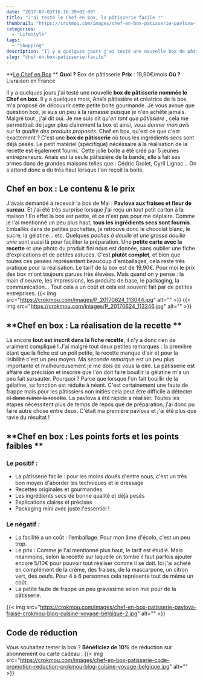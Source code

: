 ```yaml
---
date: "2017-07-03T16:16:39+02:00"
title: "J'ai testé le Chef en box, la pâtisserie facile !"
thumbnail: "https://crokmou.com/images/chef-en-box-patisserie-pavlova-fraise-crokmou-blog-cuisine-voyage-belgique-1.jpg"
categories:
  - "Lifestyle"
tags:
  - "Shopping"
description: "Il y a quelques jours j'ai testé une nouvelle box de pâtisserie nommée le Chef en box. Il y a quelques mois, Anaïs pâtissière et créatrice de la box..."
slug: "chef-en-box-patisserie-facile"
---
```


**[Le Chef en Box](https://lechefenbox.com) ** **Quoi ?** Box de pâtisserie **Prix** : 19,90€/mois **Où ?** Livraison en France

Il y a quelques jours j'ai testé une nouvelle **box de pâtisserie nommée le Chef en box**. Il y a quelques mois, Anaïs pâtissière et créatrice de la box, m'a proposé de découvrir cette petite boite gourmande. Je vous avoue que question box, je suis un peu à la ramasse puisque je n'en achète jamais. Malgré tout , j'ai dit oui. Je me suis dit qu'_en tant que pâtissière_ , cela me permettrait de juger plus clairement la box et ainsi, _vous donner mon avis sur la qualité des produits proposés_. Chef en box, qu'est ce que c'est exactement ? C'est une **box de pâtisserie** où tous les ingrédients secs sont déjà pesés. Le petit matériel (spécifique) nécéssaire à la réalisation de la recette est également fourni.  Cette jolie boite a été créé par 5 jeunes entrepreneurs. Anaïs est la seule pâtissière de la bande, elle a fait ses armes dans de grandes maisons telles que : Cédric Grolet, Cyril Lignac... On s'attend donc a du très haut lorsque l'on reçoit la boite.

## **Chef en box : Le contenu & le prix**

J'avais demandé à recevoir la box de Mai : **Pavlova aux fraises et fleur de sureau**. Et j'ai été très surprise lorsque j'ai reçu un tout petit carton à la maison ! En effet la box est petite, et ce n'est pas pour me déplaire. Comme je l'ai mentionné un peu plus haut, **tous les ingrédients secs sont fournis**. Emballés dans de petites pochettes, je retrouve donc le chocolat blanc, le sucre, la gélatine... etc. Quelques _poches à douille et une grosse douille unie_ sont aussi là pour faciliter la préparation. Une **petite carte avec la recette** et une photo du produit fini nous est donnée, sans oublier une fiche d'explications et de petites astuces. C'est **plutôt complet**, et bien que toutes ces pesées représentent beaucoup d'emballages, cela reste très pratique pour la réalisation. Le tarif de la box est de 19,90€. Pour moi le prix des box m'ont toujours parues très élevées. Mais quand on y pense : la main d'oeuvre, les impressions, les produits de base, le packaging, la communication... Tout cela a un coût et cela est souvent fait par de petites entreprises. {{< img src="https://crokmou.com/images/P_20170624_113044.jpg" alt="" >}} {{< img src="https://crokmou.com/images/P_20170624_113246.jpg" alt="" >}}

## **Chef en box : La réalisation de la recette **

Là encore **tout est inscrit dans la fiche recette**, il n'y a donc rien de vraiment compliqué ! J'ai malgré tout deux petites remarques : la première étant que la fiche est un poil petite, la recette manque d'air et pour la lisibilité c'est un peu moyen. Ma _seconde remarque_ est un peu plus importante et malheureusement je me dois de vous la dire. La pâtisserie est affaire de précision et inscrire que l'on doit faire bouillir la gélatine m'a un peu fait sursauter. Pourquoi ? Parce que lorsque l'on fait bouillir de la gélatine, sa fonction est réduite à néant. C'est certainement une faute de frappe mais pour les pâtissiers non initiés cela peut être difficile a détecter <del>et donc ruiner la recette</del>. La pavlova a été rapide a réaliser. Toutes les étapes nécessitent plus de temps de repos que de préparation, j'ai donc pu faire autre chose entre deux. C'était ma première pavlova et j'ai été plus que ravie du résultat !

## **Chef en box : Les points forts et les points faibles **

### Le positif :

*   La pâtisserie facile : pour les moins doués d'entre nous, c'est un très bon moyen d'aborder les techniques et le dressage
*   Recettes originales et gourmandes
*   Les ingrédients secs de bonne qualité et déjà pesés
*   Explications claires et précises
*   Packaging mini avec juste l'essentiel !

### Le négatif :

*   La facilité a un coût : l'emballage. Pour mon âme d'écolo, c'est un peu trop.
*   Le prix : Comme je l'ai mentionné plus haut, le tarif est étudié. Mais néanmoins, selon la recette sur laquelle on tombe il faut parfois ajouter encore 5/10€ pour pouvoir tout réaliser comme il se doit. Ici j'ai acheté en complément de la crème, des fraises, de la mascarpone, un citron vert, des oeufs. Pour 4 à 6 personnes cela représente tout de même un coût.
*   La petite faute de frappe un peu gravissime selon moi pour de la pâtisserie.

{{< img src="https://crokmou.com/images/chef-en-box-patisserie-pavlova-fraise-crokmou-blog-cuisine-voyage-belgique-2.jpg" alt="" >}}

## **Code de réduction**

Vous souhaitez tester la box ? **Bénéficiez de 10%** de réduction sur abonnement ou carte cadeau : {{< img src="https://crokmou.com/images/chef-en-box-patisserie-code-promotion-reduction-crokmou-blog-cuisine-voyage-belgique.jpg" alt="" >}}